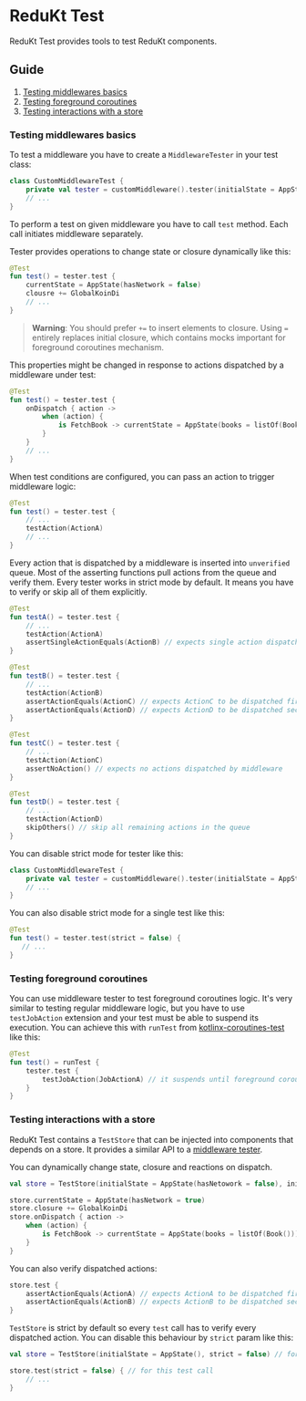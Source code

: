 # ReduKt Test

ReduKt Test provides tools to test ReduKt components.

## Guide

1. [Testing middlewares basics](#testing-middlewares-basics)
2. [Testing foreground coroutines](#testing-foreground-coroutines)
3. [Testing interactions with a store](#testing-interactions-with-a-store)


### Testing middlewares basics

To test a middleware you have to create a `MiddlewareTester` in your test class:

```kotlin
class CustomMiddlewareTest {
    private val tester = customMiddleware().tester(initialState = AppState(), initialClosure = EmptyDispatchClosure)
    // ...
}
```

To perform a test on given middleware you have to call `test` method. Each call initiates middleware separately.

Tester provides operations to change state or closure dynamically like this:

```kotlin
@Test
fun test() = tester.test {
    currentState = AppState(hasNetwork = false)
    clousre += GlobalKoinDi
    // ...
}
```

> **Warning**: You should prefer `+=` to insert elements to closure.
> Using `=` entirely replaces initial closure, which contains mocks important for foreground coroutines mechanism.

This properties might be changed in response to actions dispatched by a middleware under test:

```kotlin
@Test
fun test() = tester.test {
    onDispatch { action ->
        when (action) {
            is FetchBook -> currentState = AppState(books = listOf(Book()))
        }
    }
    // ...
}
```

When test conditions are configured, you can pass an action to trigger middleware logic:

```kotlin
@Test
fun test() = tester.test {
    // ...
    testAction(ActionA)
    // ...
}
```

Every action that is dispatched by a middleware is inserted into `unverified` queue. 
Most of the asserting functions pull actions from the queue and verify them.
Every tester works in strict mode by default. It means you have to verify or skip all of them explicitly.

```kotlin
@Test
fun testA() = tester.test {
    // ...
    testAction(ActionA)
    assertSingleActionEquals(ActionB) // expects single action dispatched by middleware under test
}

@Test
fun testB() = tester.test {
    // ...
    testAction(ActionB)
    assertActionEquals(ActionC) // expects ActionC to be dispatched first by middleware under test
    assertActionEquals(ActionD) // expects ActionD to be dispatched second by middleware under test
}

@Test
fun testC() = tester.test {
    // ...
    testAction(ActionC)
    assertNoAction() // expects no actions dispatched by middleware
}

@Test
fun testD() = tester.test {
    // ...
    testAction(ActionD)
    skipOthers() // skip all remaining actions in the queue
}
```

You can disable strict mode for tester like this:

```kotlin
class CustomMiddlewareTest {
    private val tester = customMiddleware().tester(initialState = AppState(), strict = false)
    // ...
}
```

You can also disable strict mode for a single test like this:

```kotlin
@Test
fun test() = tester.test(strict = false) {
   // ...
}
```

### Testing foreground coroutines

You can use middleware tester to test foreground coroutines logic. 
It's very similar to testing regular middleware logic, but you have to use `testJobAction` extension and 
your test must be able to suspend its execution. You can achieve this with `runTest` from 
[kotlinx-coroutines-test](https://github.com/Kotlin/kotlinx.coroutines/blob/master/kotlinx-coroutines-test) like this:

```kotlin
@Test
fun test() = runTest {
    tester.test {
        testJobAction(JobActionA) // it suspends until foreground coroutine completes
    }
}
```

### Testing interactions with a store

ReduKt Test contains a `TestStore` that can be injected into components that depends on a store.
It provides a similar API to a [middleware tester](#testing-middlewares-basics). 

You can dynamically change state, closure and reactions on dispatch.

```kotlin
val store = TestStore(initialState = AppState(hasNetowork = false), initialClosure = EmptyDispatchClosure)

store.currentState = AppState(hasNetwork = true)
store.closure += GlobalKoinDi
store.onDispatch { action ->
    when (action) {
        is FetchBook -> currentState = AppState(books = listOf(Book()))
    }
}
```

You can also verify dispatched actions:

```kotlin
store.test {
    assertActionEquals(ActionA) // expects ActionA to be dispatched first with this store
    assertActionEquals(ActionB) // expects ActionB to be dispatched second with this store
}
```

`TestStore` is strict by default so every `test` call has to verify every dispatched action. You can disable this behaviour
by `strict` param like this:

```kotlin
val store = TestStore(initialState = AppState(), strict = false) // for every test call

store.test(strict = false) { // for this test call
    // ... 
}
```